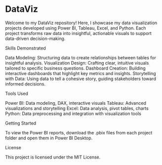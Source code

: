 # DataViz
Welcome to my DataViz repository! Here, I showcase my data visualization projects developed using Power BI, Tableau, Excel, and Python. Each project transforms raw data into insightful, actionable visuals to support data-driven decision-making.

Skills Demonstrated

Data Modeling: Structuring data to create relationships between tables for insightful analysis.
Visualization Design: Crafting clear, intuitive visuals tailored to specific business questions.
Dashboard Creation: Building interactive dashboards that highlight key metrics and insights.
Storytelling with Data: Using data to tell a cohesive story, guiding stakeholders toward informed decisions.

Tools Used

Power BI: Data modeling, DAX, interactive visuals
Tableau: Advanced visualizations and storytelling
Excel: Data analysis, pivot tables, charts
Python: Data preprocessing and integration with visualization tools

Getting Started

To view the Power BI reports, download the .pbix files from each project folder and open them in Power BI Desktop.

License

This project is licensed under the MIT License.

